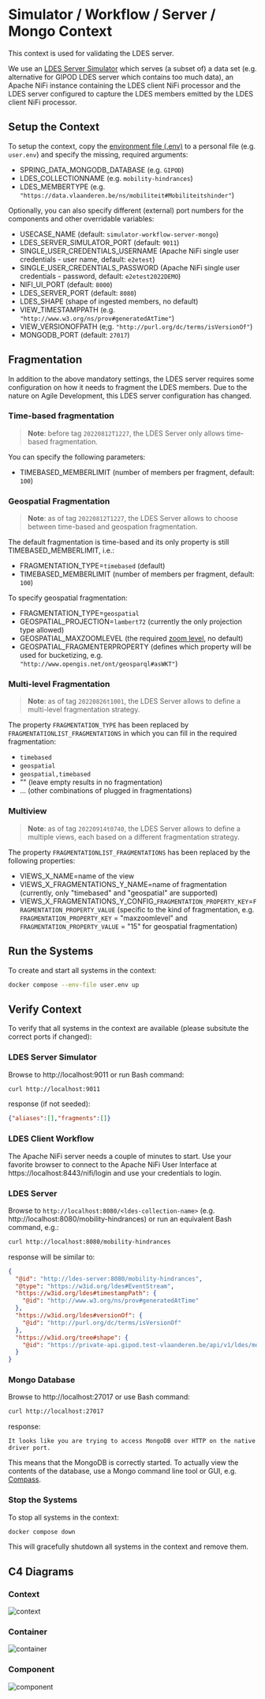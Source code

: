 # Simulator / Workflow / Server / Mongo Context
This context is used for validating the LDES server.

We use an [LDES Server Simulator](/ldes-server-simulator/README.md) which serves (a subset of) a data set (e.g. alternative for GIPOD LDES server which contains too much data), an Apache NiFi instance containing the LDES client NiFi processor and the LDES server configured to capture the LDES members emitted by the LDES client NiFi processor.

## Setup the Context
To setup the context, copy the [environment file (.env)](./.env) to a personal file (e.g. `user.env`) and specify the missing, required arguments:
* SPRING_DATA_MONGODB_DATABASE (e.g. `GIPOD`)
* LDES_COLLECTIONNAME (e.g. `mobility-hindrances`)
* LDES_MEMBERTYPE (e.g. `"https://data.vlaanderen.be/ns/mobiliteit#Mobiliteitshinder"`)

Optionally, you can also specify different (external) port numbers for the components and other overridable variables:
* USECASE_NAME (default: `simulator-workflow-server-mongo`)
* LDES_SERVER_SIMULATOR_PORT (default: `9011`)
* SINGLE_USER_CREDENTIALS_USERNAME (Apache NiFi single user credentials - user name, default: `e2etest`)
* SINGLE_USER_CREDENTIALS_PASSWORD (Apache NiFi single user credentials - password, default: `e2etest2022DEMO`)
* NIFI_UI_PORT (default: `8000`)
* LDES_SERVER_PORT (default: `8080`)
* LDES_SHAPE (shape of ingested members, no default)
* VIEW_TIMESTAMPPATH (e.g. `"http://www.w3.org/ns/prov#generatedAtTime"`)
* VIEW_VERSIONOFPATH (e;g. `"http://purl.org/dc/terms/isVersionOf"`)
* MONGODB_PORT (default: `27017`)

## Fragmentation
In addition to the above mandatory settings, the LDES server requires some configuration on how it needs to fragment the LDES members. Due to the nature on Agile Development, this LDES server configuration has changed.

### Time-based fragmentation
> **Note**: before tag `20220812T1227`, the LDES Server only allows time-based fragmentation.

You can specify the following parameters:
* TIMEBASED_MEMBERLIMIT (number of members per fragment, default: `100`)

### Geospatial Fragmentation
> **Note**: as of tag `20220812T1227`, the LDES Server allows to choose between time-based and geospation fragmentation.

The default fragmentation is time-based and its only property is still TIMEBASED_MEMBERLIMIT, i.e.:
* FRAGMENTATION_TYPE=`timebased` (default)
* TIMEBASED_MEMBERLIMIT (number of members per fragment, default: `100`)

To specify geospatial fragmentation:
* FRAGMENTATION_TYPE=`geospatial`
* GEOSPATIAL_PROJECTION=`lambert72` (currently the only projection type allowed)
* GEOSPATIAL_MAXZOOMLEVEL (the required [zoom level](https://wiki.openstreetmap.org/wiki/Zoom_levels), no default)
* GEOSPATIAL_FRAGMENTERPROPERTY (defines which property will be used for bucketizing, e.g. `"http://www.opengis.net/ont/geosparql#asWKT"`)

### Multi-level Fragmentation
> **Note**: as of tag `20220826t1001`, the LDES Server allows to define a multi-level fragmentation strategy.

The property `FRAGMENTATION_TYPE` has been replaced by `FRAGMENTATIONLIST_FRAGMENTATIONS` in which you can fill in the required fragmentation:
* `timebased`
* `geospatial`
* `geospatial,timebased`
* "" (leave empty results in no fragmentation)
* ... (other combinations of plugged in fragmentations)

### Multiview

> **Note**: as of tag `20220914t0740`, the LDES Server allows to define a multiple views, each based on a different fragmentation strategy.

The property `FRAGMENTATIONLIST_FRAGMENTATIONS` has been replaced by the following properties:
* VIEWS_X_NAME=name of the view
* VIEWS_X_FRAGMENTATIONS_Y_NAME=name of fragmentation (currently, only "timebased" and "geospatial" are supported)
* VIEWS_X_FRAGMENTATIONS_Y_CONFIG_`FRAGMENTATION_PROPERTY_KEY`=`FRAGMENTATION_PROPERTY_VALUE` (specific to the kind of fragmentation, e.g. `FRAGMENTATION_PROPERTY_KEY` = "maxzoomlevel" and `FRAGMENTATION_PROPERTY_VALUE` = "15" for geospatial fragmentation)

## Run the Systems
To create and start all systems in the context:
```bash
docker compose --env-file user.env up
```

## Verify Context
To verify that all systems in the context are available (please subsitute the correct ports if changed):

### LDES Server Simulator
Browse to http://localhost:9011 or run Bash command:
```bash
curl http://localhost:9011
```
response (if not seeded):
```json
{"aliases":[],"fragments":[]}
```

### LDES Client Workflow
The Apache NiFi server needs a couple of minutes to start. Use your favorite browser to connect to the Apache NiFi User Interface at https://localhost:8443/nifi/login and use your credentials to login.

### LDES Server
Browse to `http://localhost:8080/<ldes-collection-name>` (e.g. http://localhost:8080/mobility-hindrances) or run an equivalent Bash command, e.g.:
```bash
curl http://localhost:8080/mobility-hindrances
```
response will be similar to:
```json
{
  "@id": "http://ldes-server:8080/mobility-hindrances",
  "@type": "https://w3id.org/ldes#EventStream",
  "https://w3id.org/ldes#timestampPath": {
    "@id": "http://www.w3.org/ns/prov#generatedAtTime"
  },
  "https://w3id.org/ldes#versionOf": {
    "@id": "http://purl.org/dc/terms/isVersionOf"
  },
  "https://w3id.org/tree#shape": {
    "@id": "https://private-api.gipod.test-vlaanderen.be/api/v1/ldes/mobility-hindrances/shape"
  }
}
```

### Mongo Database
Browse to http://localhost:27017 or use Bash command:
```bash
curl http://localhost:27017
```
response:
```text
It looks like you are trying to access MongoDB over HTTP on the native driver port.
```
This means that the MongoDB is correctly started. To actually view the contents of the database, use a Mongo command line tool or GUI, e.g. [Compass](https://www.mongodb.com/products/compass).

### Stop the Systems
To stop all systems in the context:
```bash
docker compose down
```
This will gracefully shutdown all systems in the context and remove them.

## C4 Diagrams

### Context
![context](./artwork/demo-ldes-server.context.png)

### Container
![container](./artwork/demo-ldes-server.container.png)

### Component
![component](./artwork/demo-ldes-server.component.png)

